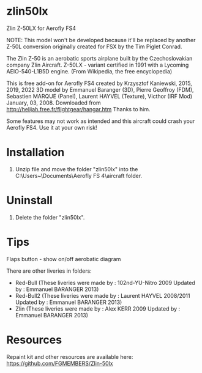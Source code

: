 # zlin50lx
Zlin Z-50LX for Aerofly FS4

NOTE: This model won't be developed because it'll be replaced by another Z-50L conversion originally created for FSX by the Tim Piglet Conrad.

The Zlin Z-50 is an aerobatic sports airplane built by the Czechoslovakian company Zlin Aircraft. Z-50LX - variant certified in 1991 with a Lycoming AEIO-540-L1B5D engine. (From Wikipedia, the free encyclopedia)

This is free add-on for Aerofly FS4 created by Krzysztof Kaniewski, 2015, 2019, 2022
3D model by Emmanuel Baranger (3D), Pierre Geoffroy (FDM), Sebastien MARQUE (Panel), Laurent HAYVEL (Texture), Victhor (IRF Mod) January, 03, 2008. Downloaded from http://helijah.free.fr/flightgear/hangar.htm
Thanks to him.

 Some features may not work as intended and this aircraft could crash your Aerofly FS4. 
 Use it at your own risk!

# Installation

1. Unzip file and move the folder "zlin50lx" into the C:\Users\~\Documents\Aerofly FS 4\aircraft folder.

# Uninstall

1. Delete the folder "zlin50lx".

# Tips

Flaps button - show on/off aerobatic diagram

There are other liveries in folders:

- Red-Bull		(These liveries were made by : 102nd-YU-Nitro 2009 Updated by : Emmanuel BARANGER 2013) 
- Red-Bull2     (These liveries were made by : Laurent HAYVEL 2008/2011 Updated by : Emmanuel BARANGER 2013)
- Zlin			(These liveries were made by : Alex KERR 2009 Updated by : Emmanuel BARANGER 2013)

# Resources

Repaint kit and other resources are available here: https://github.com/FGMEMBERS/Zlin-50lx
